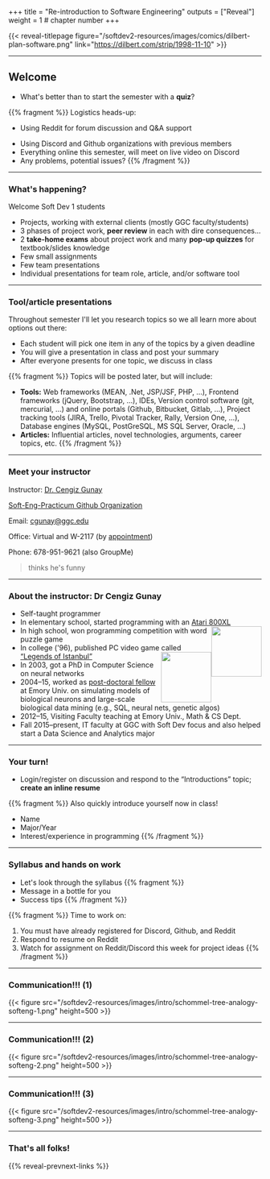 +++
title = "Re-introduction to Software Engineering"
outputs = ["Reveal"]
weight = 1 # chapter number
+++

{{< reveal-titlepage figure="/softdev2-resources/images/comics/dilbert-plan-software.png" 
    link="https://dilbert.com/strip/1998-11-10" >}}
  
---

## Welcome

- What's better than to start the semester with a **quiz**?

{{% fragment %}}
Logistics heads-up:

- Using Reddit for forum discussion and Q&A support
<!-- - Sections 1 & 2 are separate, but follow same content -->
- Using Discord and Github organizations with previous members
- Everything online this semester, will meet on live video on Discord
- Any problems, potential issues?
{{% /fragment %}}

<!-- only when combining sections: 
{{% fragment %}}
Meaning:

- Bigger community, can see what others are doing
- Can see results of their research, answers to questions
- Can even collaborate with projects?
- Any problems, potential issues?
{{% /fragment %}}
-->
---

### What's happening?

Welcome Soft Dev 1 students

- Projects, working with external clients (mostly GGC faculty/students)
- 3 phases of project work, **peer review** in each with dire consequences...
- 2 **take-home exams** about project work and many **pop-up quizzes** for textbook/slides knowledge
- Few small assignments
- Few team presentations
- Individual presentations for team role, article, and/or software tool

---

### Tool/article presentations

Throughout semester I'll let you research topics so we all learn more about options out there:

- Each student will pick one item in any of the topics by a given deadline
- You will give a presentation in class and post your summary
- After everyone presents for one topic, we discuss in class

{{% fragment %}}
Topics will be posted later, but will include:

- **Tools:** Web frameworks (MEAN, .Net, JSP/JSF, PHP, …), Frontend frameworks (jQuery, Bootstrap, …), IDEs, Version control software (git, mercurial, …) and online portals (Github, Bitbucket, Gitlab, …), Project tracking tools (JIRA, Trello, Pivotal Tracker, Rally, Version One, …), Database engines (MySQL, PostGreSQL, MS SQL Server, Oracle, …)
- **Articles:** Influential articles, novel technologies, arguments, career topics, etc.
{{% /fragment %}}

---

### Meet your instructor

Instructor: [Dr. Cengiz Gunay](http://www.ggc.edu/about-ggc/directory/cengiz-gunay) 

[Soft-Eng-Practicum Github Organization](https://soft-eng-practicum.github.io/)

Email: cgunay@ggc.edu

Office: Virtual and W-2117 (by [appointment](https://cgunay.youcanbook.me/)) 

Phone: 678-951-9621 (also GroupMe)

> thinks he's funny

---

### About the instructor: Dr Cengiz Gunay

- Self-taught programmer
- In elementary school, started programming with an [Atari 800XL](http://www.atarimuseum.com/computers/8BITS/XL/800xl/800xl.htm) <img src="/softdev2-resources/images/Atari_800XL_System.jpg" width="100px" style="float: right;">
- In high school, won programming competition with word puzzle game
- In college ('96), published PC video game called [“Legends of Istanbul”](https://www.gamedeveloper.com/design/digital-tulip-warriors-the-story-of-turkey-s-video-game-pioneers) <img src="/softdev2-resources/images/ist-efs-menu.jpg" width="100px" style="float: right;">
- In 2003, got a PhD in Computer Science on neural networks
- 2004–15, worked as [post-doctoral fellow](http://www.biology.emory.edu/research/Prinz/Cengiz/) at Emory Univ. on simulating models of biological neurons and large-scale biological data mining (e.g., SQL, neural nets, genetic algos)
- 2012–15, Visiting Faculty teaching at Emory Univ., Math & CS Dept.
- Fall 2015–present, IT faculty at GGC with Soft Dev focus and also helped start a Data Science and Analytics major

---

### Your turn!

- Login/register on discussion and respond to the “Introductions” topic; **create an inline resume**

{{% fragment %}}
Also quickly introduce yourself now in class!
- Name
- Major/Year
- Interest/experience in programming
{{% /fragment %}}

---

### Syllabus and hands on work

- Let's look through the syllabus 
{{% fragment %}} 
- Message in a bottle for you 
- Success tips
{{% /fragment %}}

{{% fragment %}}
Time to work on:

1. You must have already registered for Discord, Github, and Reddit
1. Respond to resume on Reddit
1. Watch for assignment on Reddit/Discord this week for project ideas
{{% /fragment %}}

---

### Communication!!! (1)

{{< figure src="/softdev2-resources/images/intro/schommel-tree-analogy-softeng-1.png" height=500 >}}

---

### Communication!!! (2)

{{< figure src="/softdev2-resources/images/intro/schommel-tree-analogy-softeng-2.png" height=500 >}}

---

### Communication!!! (3)

{{< figure src="/softdev2-resources/images/intro/schommel-tree-analogy-softeng-3.png" height=500 >}}

---

### That's all folks!

{{% reveal-prevnext-links %}}

